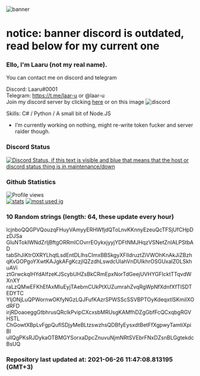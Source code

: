
![banner](https://raw.githubusercontent.com/stop-bark/stop-bark/master/banner4.png)
# notice: banner discord is outdated, read below for my current one


### Ello, I'm Laaru (not my real name).

You can contact me on discord and telegram  

Discord: Laaru#0001  
Telegram: https://t.me/laar-u or @laar-u  
Join my discord server by clicking [here](https://discord.gg/invite/monk) or on this image ![discord](https://discord.com/api/guilds/848458923136122901/embed.png)

Skills: C# / Python / A small bit of Node.JS  

- I’m currently working on nothing, might re-write token fucker and server raider though.

### Discord Status
[![Discord Status, if this text is visible and blue that means that the host or discord status thing is in maintenance/down](https://discord.c99.nl/widget/theme-4/739824148267925565.png)](https://discord.c99.nl/)

### Github Statistics
![Profile views](https://komarev.com/ghpvc/?username=Laar-u) <br> [![stats](https://github-readme-stats.vercel.app/api?username=Laar-u&show_icons=true&theme=synthwave)](https://github.com/anuraghazra/github-readme-stats) [![most used ig](https://github-readme-stats.vercel.app/api/top-langs/?username=Laar-u&layout=compact&theme=synthwave&show_icons=true&langs_count=10)]((https://github.com/anuraghazra/github-readme-stats))

### 10 Random strings (length: 64, these update every hour)
lcjnboQQGPVQouzqFHuyVAmyyERHWfjdQToLnvKKnnyEzeuQcTFSjUfCHpDzDJSa
GluNTokIWNdZrljBftgORRmICOvrrEOykxjyyjYDFtNMJHqzVSNetZnIALPStbAD
tabShJiKtrOXRYLhqtLsdEntDLlhsCImxBBSkgyXFlIdruztZiVWOhKnAkJiZBzh
qKvGOPgoYXwtKAJgkAFgKczjlQZzdhLswdcUlahVnDUIkhrOSGUxalZOLSkhuAVi
ztGrwckqlHYdAIfzeKJScybUHZsBkCRmEpxNorTdGeejUVHYGFIcktTTqvdWXnXY
raLzQMwEFKhEfAxMluEyjTAebmCUkPtXUZumrahZvqRgWpNfXdnfXfTlSDTEDYTC
YIjONjLuQPWornwOKfyNGzLQJFufKAzrSPWSScSSVBPTOyKdeqxtlSKmiIXOdRFD
irjRDoaoeggGtbhrusQRclkPvipCXcxsbMRUsgKAMfhDZgGbfFcQCxqbgRGVHSTL
ChGowtXBpLvFgpQuflSDjyMeBLtzswzhsQDBfyEysxdtBetFfXgpwyTamtiXpiBl
ullQgPKsRJDykaOTBMGYSorxaDpcZnuvuNjmNRtSVEbrFNxDZsnBLGgtekdcBsUQ

### Repository last updated at: 2021-06-26 11:47:08.813195 (GMT+3)
